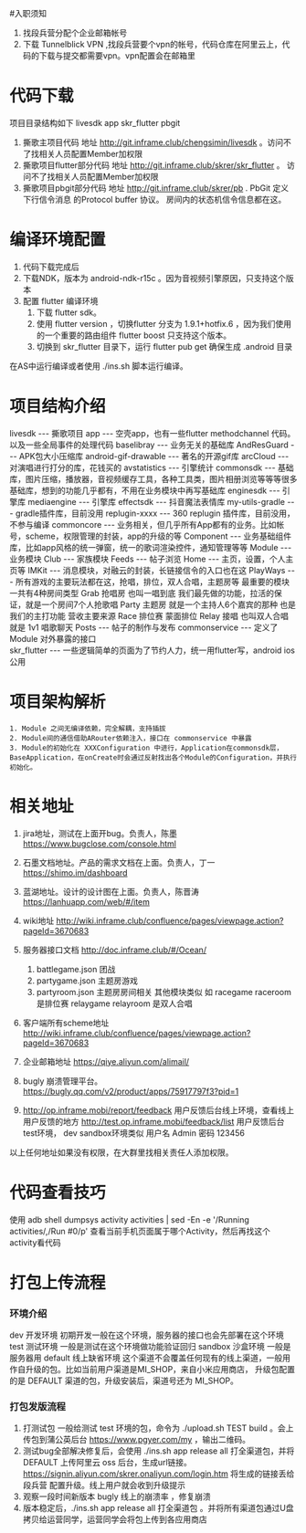 #入职须知
1. 找段兵营分配个企业邮箱帐号
2. 下载 Tunnelblick VPN ,找段兵营要个vpn的帐号，代码仓库在阿里云上，代码的下载与提交都需要vpn。vpn配置会在邮箱里

# 代码下载

项目目录结构如下
livesdk
	app
	skr_flutter
	pbgit

1. 撕歌主项目代码 地址 http://git.inframe.club/chengsimin/livesdk 。访问不了找相关人员配置Member加权限
2. 撕歌项目flutter部分代码 地址 http://git.inframe.club/skrer/skr_flutter 。 访问不了找相关人员配置Member加权限
3. 撕歌项目pbgit部分代码 地址 http://git.inframe.club/skrer/pb . PbGit 定义 下行信令消息 的Protocol buffer 协议。 房间内的状态机信令信息都在这。

# 编译环境配置
1. 代码下载完成后
2. 下载NDK，版本为 android-ndk-r15c 。因为音视频引擎原因，只支持这个版本
3. 配置 flutter 编译环境
	1. 下载 flutter sdk。
	2. 使用 flutter version ，切换flutter 分支为 1.9.1+hotfix.6 ，因为我们使用的一个重要的路由组件 flutter boost 只支持这个版本。
	3. 切换到 skr_flutter 目录下，运行 flutter pub get 确保生成 .android 目录

在AS中运行编译或者使用 ./ins.sh 脚本运行编译。


# 项目结构介绍
livesdk --- 撕歌项目
	app --- 空壳app，也有一些flutter methodchannel 代码。以及一些全局事件的处理代码
	baselibray --- 业务无关的基础库
		AndResGuard --- APK包大小压缩库
		android-gif-drawable --- 著名的开源gif库
		arcCloud --- 对演唱进行打分的库，花钱买的
		avstatistics --- 引擎统计
		commonsdk --- 基础库，图片压缩，播放器，音视频缓存工具，各种工具类，图片相册浏览等等等很多基础库，想到的功能几乎都有，不用在业务模块中再写基础库
		enginesdk --- 引擎库
		mediaengine --- 引擎库
		effectsdk --- 抖音魔法表情库
		my-utils-gradle --- gradle插件库，目前没用
		replugin-xxxx --- 360 replugin 插件库，目前没用，不参与编译
	commoncore --- 业务相关，但几乎所有App都有的业务。比如帐号，scheme，权限管理的封装，app的升级的等
	Component --- 业务基础组件库，比如app风格的统一弹窗，统一的歌词渲染控件，通知管理等等
	Module --- 业务模块
		Club --- 家族模块
		Feeds --- 帖子浏览
		Home --- 主页，设置，个人主页等
		IMKit --- 消息模块，对融云的封装，长链接信令的入口也在这
		PlayWays --- 所有游戏的主要玩法都在这，抢唱，排位，双人合唱，主题房等 最重要的模块
		    一共有4种房间类型
		    Grab 抢唱房 也叫一唱到底 我们最先做的功能，拉活的保证，就是一个房间7个人抢歌唱
		    Party 主题房 就是一个主持人6个嘉宾的那种 也是我们的主打功能 营收主要来源
		    Race 排位赛 蒙面排位
		    Relay 接唱 也叫双人合唱 就是 1v1 唱歌聊天
		Posts --- 帖子的制作与发布
	commonservice --- 定义了Module 对外暴露的接口		
	skr_flutter --- 一些逻辑简单的页面为了节约人力，统一用flutter写，android ios 公用

# 项目架构解析
	1. Module 之间无编译依赖，完全解耦，支持插拔
	2. Module间的通信借助ARouter依赖注入，接口在 commonservice 中暴露
	3. Module的初始化在 XXXConfiguration 中进行，Application在commonsdk层，BaseApplication，在onCreate时会通过反射找出各个Module的Configuration，并执行初始化。

# 相关地址
1. jira地址，测试在上面开bug。负责人，陈墨   https://www.bugclose.com/console.html
2. 石墨文档地址。产品的需求文档在上面。负责人，丁一   https://shimo.im/dashboard
3. 蓝湖地址。设计的设计图在上面。负责人，陈晋涛   https://lanhuapp.com/web/#/item
4. wiki地址 http://wiki.inframe.club/confluence/pages/viewpage.action?pageId=3670683

5. 服务器接口文档 http://doc.inframe.club/#/Ocean/
    1. battlegame.json 团战
    2. partygame.json 主题房游戏
    3. partyroom.json 主题房房间相关 其他模块类似 如 racegame raceroom 是排位赛 relaygame relayroom 是双人合唱

6. 客户端所有scheme地址 http://wiki.inframe.club/confluence/pages/viewpage.action?pageId=3670683
7. 企业邮箱地址 https://qiye.aliyun.com/alimail/
8. bugly 崩溃管理平台。https://bugly.qq.com/v2/product/apps/75917797f3?pid=1 
9. http://op.inframe.mobi/report/feedback 用户反馈后台线上环境，查看线上用户反馈的地方
   http://test.op.inframe.mobi/feedback/list  用户反馈后台test环境， dev sandbox环境类似
   用户名 Admin 密码 123456


以上任何地址如果没有权限，在大群里找相关责任人添加权限。

# 代码查看技巧
使用
adb shell dumpsys activity activities | sed -En -e '/Running activities/,/Run #0/p'
查看当前手机页面属于哪个Activity，然后再找这个activity看代码

# 打包上传流程
### 环境介绍
dev 开发环境 初期开发一般在这个环境，服务器的接口也会先部署在这个环境
test 测试环境 一般是测试在这个环境做功能验证回归
sandbox 沙盒环境 一般是服务器用
default 线上缺省环境 这个渠道不会覆盖任何现有的线上渠道，一般用作自升级的包。比如当前用户渠道是MI_SHOP，来自小米应用商店，
升级包配置的是 DEFAULT 渠道的包，升级安装后，渠道号还为 MI_SHOP。

### 打包发版流程
1. 打测试包 一般给测试 test 环境的包，命令为 ./upload.sh TEST build 。会上传包到蒲公英后台 https://www.pgyer.com/my ，输出二维码。
2. 测试bug全部解决修复后，会使用 ./ins.sh app release all 打全渠道包，并将 DEFAULT 上传阿里云 oss 后台，生成url链接。
https://signin.aliyun.com/skrer.onaliyun.com/login.htm
将生成的链接丢给 段兵营 配置升级。线上用户就会收到升级提示
3. 观察一段时间新版本 bugly 线上的崩溃率 ，修复崩溃
4. 版本稳定后，./ins.sh app release all 打全渠道包 。并将所有渠道包通过U盘拷贝给运营同学，运营同学会将包上传到各应用商店

